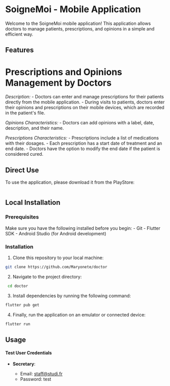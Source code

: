 # SoigneMoi - Mobile Application

Welcome to the SoigneMoi mobile application!
This application allows doctors to manage patients, prescriptions, and opinions in a simple and efficient way.

## Features

# Prescriptions and Opinions Management by Doctors

*Description:*
    - Doctors can enter and manage prescriptions for their patients directly from the mobile application.
    - During visits to patients, doctors enter their opinions and prescriptions on their mobile devices, which are recorded in the patient's file.

*Opinions Characteristics:*
    - Doctors can add opinions with a label, date, description, and their name.

*Prescriptions Characteristics:*
    - Prescriptions include a list of medications with their dosages.
    - Each prescription has a start date of treatment and an end date.
    - Doctors have the option to modify the end date if the patient is considered cured.


## Direct Use

To use the application, please download it from the PlayStore:
```bash

```

## Local Installation

### Prerequisites

Make sure you have the following installed before you begin:
    - Git
    - Flutter SDK
    - Android Studio (for Android development)

### Installation

1. Clone this repository to your local machine:
```bash
git clone https://github.com/Maryonete/doctor
```
2. Navigate to the project directory:
```bash
 cd doctor
```
3. Install dependencies by running the following command:
```bash
flutter pub get
```
4. Finally, run the application on an emulator or connected device:
```bash
flutter run
```
## Usage

#### Test User Credentials

- **Secretary**:

    -  Email: staff@studi.fr
    - Password: test